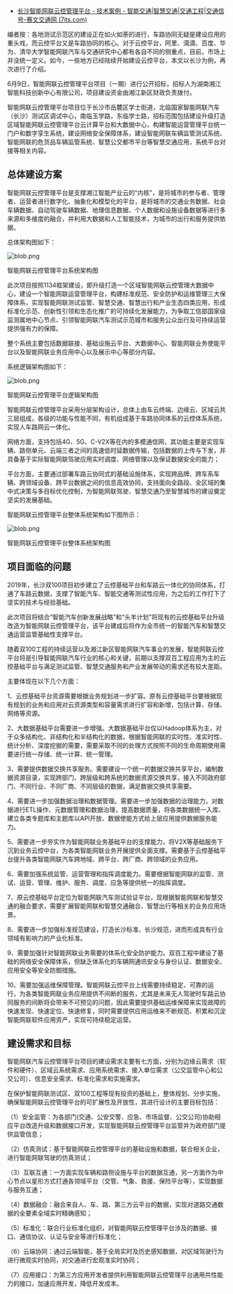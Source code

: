 - [长沙智能网联云控管理平台 - 技术案例 - 智能交通|智慧交通|交通工程|交通信号-赛文交通网 (7its.com)](http://www.7its.com/html/2020/anli_0628/9201.html)

编者按：各地测试示范区的建设正在如火如荼的进行，车路协同无疑是建设应用的重头戏，而云控平台又是车路协同的核心。对于云控平台，阿里、滴滴、百度、华为、清华大学智能网联汽车与交通研究中心都有各自不同的侧重点，目前，市场上并没统一定义。如今，一些地方已经陆续开始建设云控平台，本文以长沙为例，再次进行了介绍。

6月9日，智能网联云控管理平台项目（一期）进行公开招标，招标人为湖南湘江智能科技创新中心有限公司，项目建设资金由湘江新区财政负责拨付。

智能网联云控管理平台项目位于长沙市岳麓区学士街道，北临国家智能网联汽车（长沙）测试区调试中心，南临玉学路，东临学士路，招标范围包括建设升级打造区域智能网联云控管理平台云计算平台和大数据中心，构建智能运营管理平台统一门户和数字孪生系统，建设网络安全保障体系，建设智能网联车辆监管测试系统、智能网联的危货品车辆监管系统、智慧公交都市平台等智慧交通应用，系统平台对接等相关内容。

## **总体建设方案**

智能网联云控管理平台是支撑湘江智能产业云的“内核”，是将城市的参与者、管理者、运营者进行数字化、抽象化和模型化的平台，是将城市的交通业务数据、社会车辆数据、自动驾驶车辆数据、地理信息数据、个人数据和设施设备数据等进行多来源和多维度的融合，并利用大数据和人工智能技术，为城市的出行和服务提供依据。

总体架构图如下：

![blob.png](http://www.7its.com/uploadfile/php/upload/image/20200628/1593308737516123.png)

智能网联云控管理平台系统架构图

此次项目按照1134框架建设，即升级打造一个区域智能网联云控管理大数据中心，建设一个智能网联运营管理平台，构建标准规范、安全防护和运维管理三大保障体系，实现智能网联测试监管、智慧交通、智慧出行和产业生态四类应用，形成标准化示范、创新性引领和生态化推广的可持续化发展能力，为争取工信部国家级监测属地中心节点、引领智能网联汽车测试示范城市和服务公众出行及可持续运营提供强有力的保障。

整个系统主要包括数据联接、基础设施云平台、大数据中心、智能网联业务使能平台以及智能网联业务应用中心以及展示中心等部分内容。

系统逻辑架构图如下：

![blob.png](http://www.7its.com/uploadfile/php/upload/image/20200628/1593308723672543.png)

智能网联云控管理平台逻辑架构图

智能网联云控管理平台采用分层架构设计，总体上由车云终端、边缘云、区域云共三层组成，各级的功能与性能不同，有机组成基于车路协同体系的云控体系系统，实现人车路网云一体化。

网络方面，支持包括4G、5G、C-V2X等在内的多模通信网，其功能主要是实现车辆、路侧单元、云端三者之间的高速低时延数据传输，包括数据的上传与下发，并具备基于实际智能网联驾驶应用实时调度、网络管理以及保证数据安全的能力；

平台方面，主要通过部署车路云协同式的基础设施体系，实现跨品牌、跨车系车辆、跨领域设备、跨平台数据之间的信息高效协同，支持面向全路段、全区域的集中式决策与多目标优化控制，为智能网联驾驶、智慧交通乃至智慧城市的建设奠定坚实的发展基础。

智能网联云控管理平台整体系统架构如下图所示：

![blob.png](http://www.7its.com/uploadfile/php/upload/image/20200628/1593308667806673.png)

智能网联云控管理平台整体系统架构图

## **项目面临的问题**

2019年，长沙双100项目初步建立了云控基础平台和车路云一体化的协同体系，打通了车路云数据，支撑了智能汽车、智能交通等测试性应用，为之后的工作打下了坚实的技术与经验基础。

此次项目将结合“智能汽车创新发展战略”和“头羊计划”将现有的云控基础平台升级改造为智能网联云控管理平台，该平台建成后将作为全市统一的智能汽车和智慧交通运营监管基础性支撑平台。

随着双100工程的持续运营以及湘江新区智能网联汽车事业的发展，智能网联云控平台将是引导智能网联汽车行业的核心和关键，前期以支撑双百工程应用为主的云控基础平台与满足测试监管、智慧交通服务和产业发展带动的需求还有较大差距。

主要体现在以下几个方面：

1、云控基础平台资源需要根据业务规划进一步扩容。原有云控基础平台要根据现有规划的业务和应用对云资源类型和容量需求进行扩容和新增，包括计算、存储、网络等资源。

2、大数据基础平台需要进一步增强。大数据基础平台仅以Hadoop体系为主，对于众多结构化、非结构化和半结构化的数据，根据智能网联的实时性、准实时性、统计分析、深度挖掘的需要，需要采取不同的处理方式按照不同的生命周期使用需要进行统一存储、统一计算、统一管理。

3、需要提供数据交换共享服务。需要建设一个统一的数据交换共享平台，编制数据资源目录，实现跨部门、跨层级和跨系统的数据资源交换共享，接入不同政府部门、不同行业、不同厂商、不同层级的数据，满足数据交换共享需要。

4、需要进一步加强数据治理和数据管理。需要进一步加强数据的治理能力，对数据进行ETL操作、元数据管理和数据治理，提高数据质量，将各类数据统一入库、建立各类专题库和主题库以API开放、数据使能方式给上层应用提供数据服务能力。

5、需要进一步夯实作为智能网联业务基础平台的支撑能力，将V2X等基础服务下沉到业务云控中台，为各类智能网联业务开展提供全面支撑。需要基于云控基础平台提升各类智能网联汽车跨地域、跨平台、跨厂商、跨领域的业务应用。

6、需要加强系统监管、运营管理和指挥调度能力。需要根据智能网联的监管、测试、运营、管理、维护、服务、调度、应急等提供统一的指挥调度。

7、原云控基础平台定位为智能网联汽车测试验证平台，现根据智能网联和智慧交通的融合要求，需要扩展智能网联和智慧交通融合、智慧出行等相关的业务应用场景。

8、需要进一步加强标准规范建设，打造长沙标准、长沙规范，进而形成具有行业领域有影响力的产业化标准。

9、需要加强针对智能网联业务需要的体系化安全防护能力。双百工程中建设了基础的网络安全保障体系，但缺乏体系化的车辆网通讯安全与身份认证、数据安全、应用安全等安全防御措施。

10、需要加强运维保障管理。智能网联云控平台上线需要持续稳定、可靠的运行，为各类智能网联业务应用提供不间断的服务，尤其是未来无人驾驶时车路云协同服务的间断将会带来不可预见的问题，因此需要提供基础运维保障来实现故障的快速发现、快速定位、快速修复，同时需要提供应用运维来不断规范、积累和沉淀智能网联软件应用资产，实现可持续稳定运营。

## **建设需求和目标**

智能网联汽车云控管理平台项目的建设需求主要有七方面，分别为边缘云需求（软件和硬件）、区域云系统需求、应用系统需求、接入单位需求（公交监管中心和公交公司）、信息安全需求、标准化需求和实施需求。

在保护智能网联测试区、双100工程等现有投资的基础上，整体规划、分步实施，确保智能网联云控管理平台的可扩展性及开放性，其进行设计的主要目标包括：

（1）安全监管：为各部门(交通、公安交警、应急、市场监督、公交公司)协助相应平台改造升级和数据接口开发，实现智能网联云控管理平台监管并为政府部门提供监管信息；

（2）仿真测试：基于智能网联云控管理平台的基础设施和数据，联合相关企业，进行智能网联驾驶的仿真测试；

（3）互联互通：一方面实现车辆和路侧设施与平台的数据互通，另一方面作为中心节点以星形方式打通各领域平台（交管、气象、救援、保险平台等），实现数据与服务互通；

（4）数据融合：融合来自人、车、路、第三方云平台的数据，实现对道路交通数据的全要素全域实时精确感知；

（5）标准化：联合行业标准化组织，对智能网联云控管理平台涉及的数据、接口、通信协议、认证与安全等进行标准化；

（6）云端协同：通过云端智能，基于全局实时及历史感知数据，对区域驾驶行为进行微观实时协同，对交通进行宏观准实时协同；

（7）应用接口：为第三方应用开发者提供利用智能网联云控管理平台通用共性能力的接口，加速应用开发，降低开发成本。